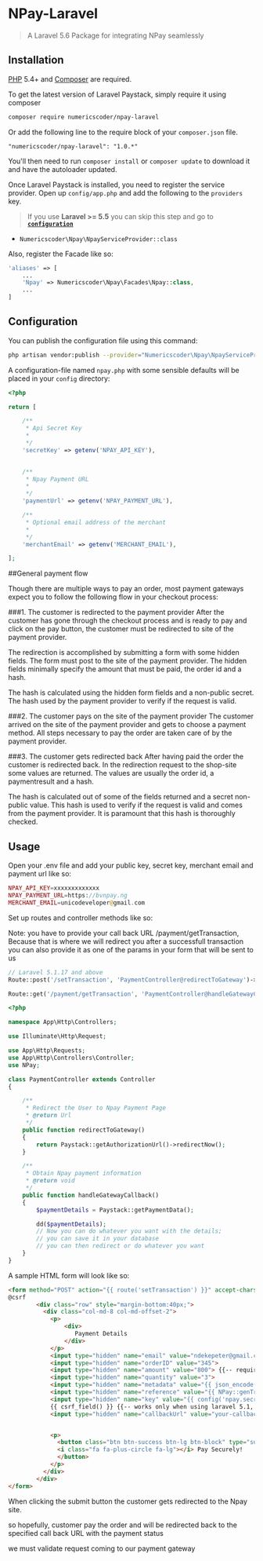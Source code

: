 # NPay-Laravel


> A Laravel 5.6  Package for integrating NPay seamlessly

## Installation

[PHP](https://php.net) 5.4+ and [Composer](https://getcomposer.org) are required.

To get the latest version of Laravel Paystack, simply require it using composer

```bash
composer require numericscoder/npay-laravel
```

Or add the following line to the require block of your `composer.json` file.

```
"numericscoder/npay-laravel": "1.0.*"
```

You'll then need to run `composer install` or `composer update` to download it and have the autoloader updated.



Once Laravel Paystack is installed, you need to register the service provider. Open up `config/app.php` and add the following to the `providers` key.

> If you use **Laravel >= 5.5** you can skip this step and go to [**`configuration`**](https://github.com/unicodeveloper/laravel-paystack#configuration)

* `Numericscoder\Npay\NpayServiceProvider::class`

Also, register the Facade like so:

```php
'aliases' => [
    ...
    'Npay' => Numericscoder\Npay\Facades\Npay::class,
    ...
]
```

## Configuration

You can publish the configuration file using this command:

```bash
php artisan vendor:publish --provider="Numericscoder\Npay\NpayServiceProvider"
```

A configuration-file named `npay.php` with some sensible defaults will be placed in your `config` directory:

```php
<?php

return [

    /**
     * Api Secret Key
     *
     */
    'secretKey' => getenv('NPAY_API_KEY'),

    
    /**
     * Npay Payment URL
     *
     */
    'paymentUrl' => getenv('NPAY_PAYMENT_URL'),

    /**
     * Optional email address of the merchant
     *
     */
    'merchantEmail' => getenv('MERCHANT_EMAIL'),

];
```


##General payment flow

Though there are multiple ways to pay an order, most payment gateways expect you to follow the following flow in your checkout process:

###1. The customer is redirected to the payment provider 
After the customer has gone through the checkout process and is ready to pay and click on the pay button, the customer must be redirected to site of the payment provider.

The redirection is accomplished by submitting a form with some hidden fields. The form must post to the site of the payment provider. The hidden fields minimally specify the amount that must be paid, the order id and a hash.

The hash is calculated using the hidden form fields and a non-public secret. The hash used by the payment provider to verify if the request is valid.


###2. The customer pays on the site of the payment provider
The customer arrived on the site of the payment provider and gets to choose a payment method. All steps necessary to pay the order are taken care of by the payment provider.

###3. The customer gets redirected back
After having paid the order the customer is redirected back. In the redirection request to the shop-site some values are returned. The values are usually the order id, a paymentresult and a hash.

The hash is calculated out of some of the fields returned and a secret non-public value. This hash is used to verify if the request is valid and comes from the payment provider. It is paramount that this hash is thoroughly checked.


## Usage

Open your .env file and add your public key, secret key, merchant email and payment url like so:

```php
NPAY_API_KEY=xxxxxxxxxxxxx
NPAY_PAYMENT_URL=https://bvnpay.ng
MERCHANT_EMAIL=unicodeveloper@gmail.com
```

Set up routes and controller methods like so:

Note: you have to provide your call back URL /payment/getTransaction, Because that is where we will redirect you after a successfull transaction
you can also provide it as one of the params in your form that will be sent to us



```php
// Laravel 5.1.17 and above
Route::post('/setTransaction', 'PaymentController@redirectToGateway')->name('setTransaction'); 
```

```php
Route::get('/payment/getTransaction', 'PaymentController@handleGatewayCallback');
```
```php
<?php

namespace App\Http\Controllers;

use Illuminate\Http\Request;

use App\Http\Requests;
use App\Http\Controllers\Controller;
use NPay;

class PaymentController extends Controller
{

    /**
     * Redirect the User to Npay Payment Page
     * @return Url
     */
    public function redirectToGateway()
    {
        return Paystack::getAuthorizationUrl()->redirectNow();
    }

    /**
     * Obtain Npay payment information
     * @return void
     */
    public function handleGatewayCallback()
    {
        $paymentDetails = Paystack::getPaymentData();

        dd($paymentDetails);
        // Now you can do whatever you want with the details;
        // you can save it in your database
        // you can then redirect or do whatever you want
    }
}
```


A sample HTML form will look like so:

```html
<form method="POST" action="{{ route('setTransaction') }}" accept-charset="UTF-8" class="form-horizontal" role="form">
@csrf
        <div class="row" style="margin-bottom:40px;">
          <div class="col-md-8 col-md-offset-2">
            <p>
                <div>
                   Payment Details
                </div>
            </p>
            <input type="hidden" name="email" value="ndekepeter@gmail.com"> {{-- required --}}
            <input type="hidden" name="orderID" value="345">
            <input type="hidden" name="amount" value="800"> {{-- required in kobo --}}
            <input type="hidden" name="quantity" value="3">
            <input type="hidden" name="metadata" value="{{ json_encode($array = ['key_name' => 'value',]) }}" > {{-- For other necessary things you want to add to your payload. it is optional though --}}
            <input type="hidden" name="reference" value="{{ NPay::genTranxRef() }}"> {{-- required --}}
            <input type="hidden" name="key" value="{{ config('npay.secretKey') }}"> {{-- required --}}
            {{ csrf_field() }} {{-- works only when using laravel 5.1, 5.2 --}}
            <input type="hidden" name="callbackUrl" value="your-callback-url"> {{-- required --}}


            <p>
              <button class="btn btn-success btn-lg btn-block" type="submit" value="Pay Securely!">
              <i class="fa fa-plus-circle fa-lg"></i> Pay Securely!
              </button>
            </p>
          </div>
        </div>
</form>
```

When clicking the submit button the customer gets redirected to the Npay site.

so hopefully, customer pay the order and will be redirected back to the specified call back URL with the payment status

we must validate request coming to our payment gateway
